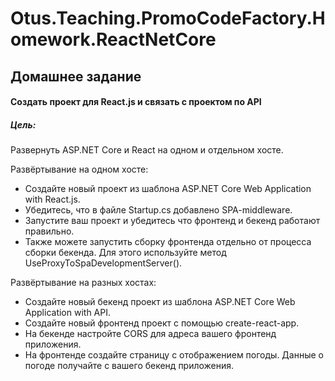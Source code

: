 # Otus.Teaching.PromoCodeFactory.Homework.ReactNetCore

## Домашнее задание

#### Создать проект для React.js и связать с проектом по API

##### Цель:

Развернуть ASP.NET Core и React на одном и отдельном хосте.

Развёртывание на одном хосте:

* Создайте новый проект из шаблона ASP.NET Core Web Application with React.js.
* Убедитесь, что в файле Startup.cs добавлено SPA-middleware.
* Запустите ваш проект и убедитесь что фронтенд и бекенд работают правильно.
* Также можете запустить сборку фронтенда отдельно от процесса сборки бекенда. Для этого используйте метод
  UseProxyToSpaDevelopmentServer().

Развёртывание на разных хостах:

* Создайте новый бекенд проект из шаблона ASP.NET Core Web Application with API.
* Создайте новый фронтенд проект с помощью create-react-app.
* На бекенде настройте CORS для адреса вашего фронтенд приложения.
* На фронтенде создайте страницу с отображением погоды. Данные о погоде получайте с вашего бекенд приложения.

